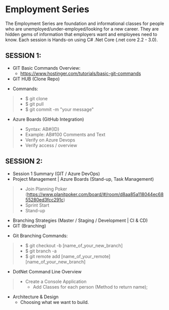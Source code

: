 # Employment Series

The Employment Series are foundation and informational classes for people who are unemployed/under-employed/looking for a new career. They are hidden gems of information that employers want and employees need to know. Each session is Hands-on using C# .Net Core (.net core 2.2 - 3.0). 

## SESSION 1:
- GIT Basic Commands Overview:
    - https://www.hostinger.com/tutorials/basic-git-commands
- GIT HUB (Clone Repo)
* Commands:
> * $ git clone 
> * $ git pull
> * $ git commit -m "your message"

- Azure Boards (GitHub Integration)
> * Syntax: AB#{ID}
> * Example: AB#100 Comments and Text 
> * Verify on Azure Devops
> * Verify access / overview 

## SESSION 2:
- Session 1 Summary (GIT / Azure DevOps) 
- Project Management | Azure Boards (Stand-up, Task Management)
> * Join Planning Poker (https://www.planitpoker.com/board/#/room/d8aa85a118044ec6855280ed3fcc291c)
> * Sprint Start
> * Stand-up 
- Branching Strategies (Master / Staging / Development | CI & CD)
- GIT (Branching)
* Git Branching Commands:
> * $ git checkout -b [name_of_your_new_branch]
> * $ git branch -a
> * $ git remote add [name_of_your_remote] [name_of_your_new_branch]
- DotNet Command Line Overview
> * Create a Console Application
>   * Add Classes for each person (Method to return name);

- Architecture & Design
    - Choosing what we want to build.



